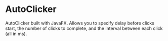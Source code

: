 # AutoClicker
AutoClicker built with JavaFX. Allows you to specify delay before clicks start, the number of clicks to complete, and the interval between each click (all in ms). 
